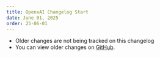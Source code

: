 ```yaml
---
title: OpenxAI Changelog Start
date: June 01, 2025
order: 25-06-01
---
```


- Older changes are not being tracked on this changelog
- You can view older changes on [GitHub](https://github.com/OpenxAI-Network).

